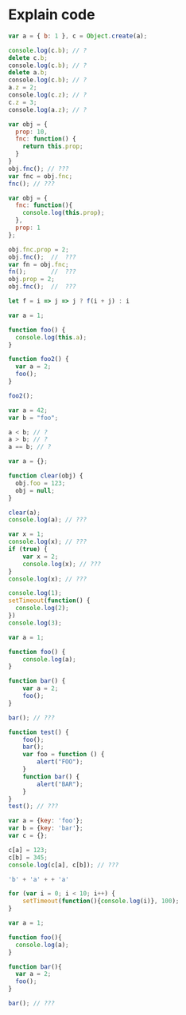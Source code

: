 # Explain code

```javascript
var a = { b: 1 }, c = Object.create(а);

console.log(c.b); // ?
delete с.b;
сonsole.log(c.b); // ?
delete a.b;
сonsole.log(с.b); // ?
a.z = 2;
сonsole.log(с.z); // ?
с.z = 3;
сonsole.log(a.z); // ?
```

```javascript
var obj = {
  prop: 10,
  fnc: function() {
    return this.prop; 
  }
}
obj.fnc(); // ???
var fnc = obj.fnc;
fnc(); // ???
```

```javascript
var obj = {
  fnc: function(){
    console.log(this.prop);
  },
  prop: 1
};

obj.fnc.prop = 2;
obj.fnc();  //  ???
var fn = obj.fnc;
fn();       //  ???
obj.prop = 2;
obj.fnc();  //  ???
```

```javascript
let f = i => j => j ? f(i + j) : i
```

```javascript
var a = 1;

function foo() {
  console.log(this.a);
}

function foo2() {
  var a = 2;
  foo();
}

foo2();
```

```javascript
var a = 42;
var b = "foo";

a < b; // ?
a > b; // ?
a == b; // ?
```

```javascript
var a = {};

function clear(obj) {
  obj.foo = 123;
  obj = null; 
}

clear(a);
console.log(a); // ???
```

```javascript
var x = 1; 
console.log(x); // ??? 
if (true) { 
    var x = 2; 
    console.log(x); // ???
} 
console.log(x); // ???
```

```javascript
console.log(1);
setTimeout(function() {
  console.log(2); 
})
console.log(3);
```

```javascript
var a = 1;

function foo() {
	console.log(a);
}

function bar() {
    var a = 2;
    foo();
}

bar(); // ???
```

```javascript
function test() { 
    foo();
    bar();
    var foo = function () {
        alert("FOO"); 
    } 
    function bar() {
        alert("BAR"); 
    } 
} 
test(); // ???
```

```javascript
var a = {key: 'foo'};
var b = {key: 'bar'};
var c = {};

c[a] = 123; 
c[b] = 345; 
console.log(c[a], c[b]); // ???
```

```javascript
'b' + 'a' + + 'a'
```

```javascript
for (var i = 0; i < 10; i++) {
	setTimeout(function(){console.log(i)}, 100);
}
```

```javascript
var a = 1;

function foo(){
  console.log(a);
}

function bar(){
  var a = 2;
  foo();
}

bar(); // ???
```

